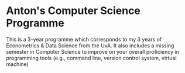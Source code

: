 # Anton's Computer Science Programme

This is a 3-year programme which corresponds to my 3 years of Econometrics & Data Science from the UvA. It also includes a missing semester in Computer Science to improve on your overall proficiency in programming tools (e.g., command line, version control system, virtual machine)
